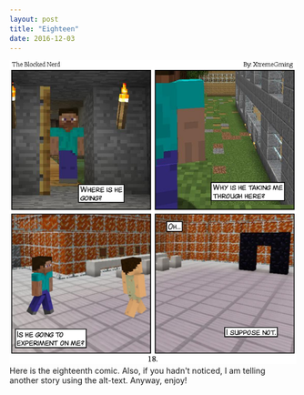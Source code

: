 ```yaml
---
layout: post
title: "Eighteen"
date: 2016-12-03
---
```

<img src="/comics/comic18.png" alt="My legs felt weak. They could barely hold my weight." class="inline" />
<br>
Here is the eighteenth comic. Also, if you hadn't noticed, I am telling another story using the alt-text. Anyway, enjoy!
